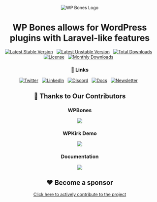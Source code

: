 <p align="center">
  <img src="https://github.com/wpbones/WPBones/assets/432181/13e0e825-9b0d-44c2-a77d-1baad88a1070" alt="WP Bones Logo" />
</p>

<div align="center">
  <h1>WP Bones allows for WordPress plugins with Laravel-like features</h1>
</div>

<div align="center">

  [![Latest Stable Version](https://poser.pugx.org/wpbones/wpbones/v/stable?style=for-the-badge)](https://packagist.org/packages/wpbones/wpbones) &nbsp;
  [![Latest Unstable Version](https://poser.pugx.org/wpbones/wpbones/v/unstable?style=for-the-badge)](https://packagist.org/packages/wpbones/wpbones) &nbsp;
  [![Total Downloads](https://poser.pugx.org/wpbones/wpbones/downloads?style=for-the-badge)](https://packagist.org/packages/wpbones/wpbones) &nbsp;
  [![License](https://poser.pugx.org/wpbones/wpbones/license?style=for-the-badge)](https://packagist.org/packages/wpbones/wpbones) &nbsp;
  [![Monthly Downloads](https://poser.pugx.org/wpbones/wpbones/d/monthly?style=for-the-badge)](https://packagist.org/packages/wpbones/wpbones) &nbsp;

</div>  

<div align="center">

  ### 🔗 Links

</div>


<div align="center">

[![Twitter](https://img.shields.io/badge/Twitter-%231877F2.svg?style=for-the-badge&logo=x&logoColor=white)](https://twitter.com/wpbonesx) &nbsp;
[![LinkedIn](https://img.shields.io/badge/Linkedin-%231877F2.svg?style=for-the-badge&logo=Linkedin&logoColor=white)](https://it.linkedin.com/in/wpbones) &nbsp;
[![Discord](https://img.shields.io/badge/Discord-%231877F2.svg?style=for-the-badge&logo=Discord&logoColor=white)](https://discord.com/invite/5bdVyycU8F) &nbsp;
[![Docs](https://img.shields.io/badge/Docs-%231877F2.svg?style=for-the-badge&logo=readthedocs&logoColor=white)](https://wpbones.com) &nbsp;
[![Newsletter](https://img.shields.io/badge/substack-%231877F2.svg?style=for-the-badge&logo=substack&logoColor=white)](https://wpbones.substack.com/) &nbsp;


</div>

<div align="center">

## 🙏 Thanks to Our Contributors

### WPBones

<a href="https://github.com/wpbones/wpbones/graphs/contributors">
  <img src="https://contrib.rocks/image?repo=wpbones/wpbones" />
</a>

### WPKirk Demo

<a href="https://github.com/wpbones/wpkirk/graphs/contributors">
  <img src="https://contrib.rocks/image?repo=wpbones/wpkirk" />
</a>

### Documentation

<a href="https://github.com/wpbones/website-docs/graphs/contributors">
  <img src="https://contrib.rocks/image?repo=wpbones/website-docs" />
</a>

## ❤️ Become a sponsor

<a href="https://github.com/sponsors/wpbones">Click here to actively contribute to the project</a>

</div>

